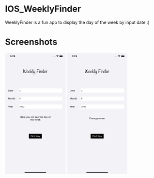 # IOS_WeeklyFinder
WeeklyFinder is a fun app to display the day of the week by input date :)
# Screenshots
<img src="/Screenshots/first.png" alt="drawing" width="200" height="400"/>
<img src="/Screenshots/second.png" alt="drawing" width="200" height="400"/>
